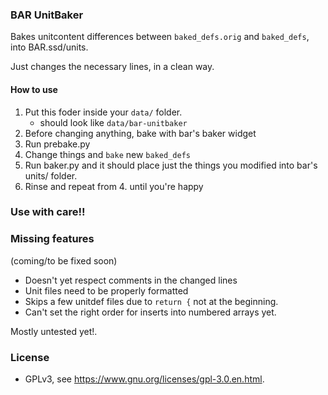 ### BAR UnitBaker

Bakes unitcontent differences between `baked_defs.orig` and `baked_defs`, into BAR.ssd/units.

Just changes the necessary lines, in a clean way.

#### How to use

1. Put this foder inside your `data/` folder.
   * should look like `data/bar-unitbaker`
1. Before changing anything, bake with bar's baker widget
1. Run prebake.py
1. Change things and `bake` new `baked_defs`
1. Run baker.py and it should place just the things you modified into bar's units/ folder.
1. Rinse and repeat from 4. until you're happy

### Use with care!!

### Missing features

(coming/to be fixed soon)

- Doesn't yet respect comments in the changed lines
- Unit files need to be properly formatted
- Skips a few unitdef files due to `return {` not at the beginning.
- Can't set the right order for inserts into numbered arrays yet.

Mostly untested yet!.

### License

- GPLv3, see https://www.gnu.org/licenses/gpl-3.0.en.html.
